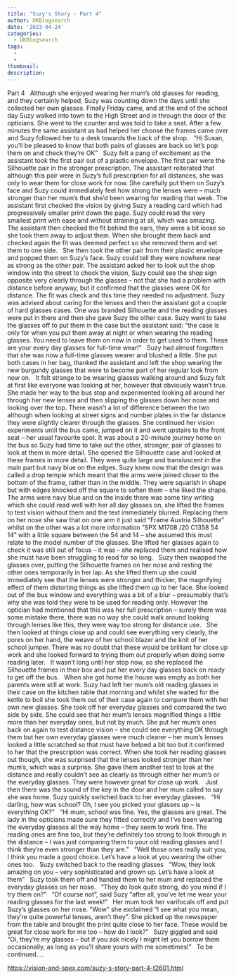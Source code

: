 ```yaml
---
title: "Suzy's Story - Part 4"
author: UKBlogsearch
date: '2023-04-24'
categories:
  - UKBlogsearch
tags:
  - 
  - 
thumbnail: 
description: 
---
```


Part 4
 
Although she enjoyed wearing her mum’s old glasses for reading, and they certainly helped, Suzy was counting down the days until she collected her own glasses. Finally Friday came, and at the end of the school day Suzy walked into town to the High Street and in through the door of the opticians. She went to the counter and was told to take a seat. After a few minutes the same assistant as had helped her choose the frames came over and Suzy followed her to a desk towards the back of the shop.
 
“Hi Susan, you’ll be pleased to know that both pairs of glasses are back so let’s pop them on and check they’re OK”
 
Suzy felt a pang of excitement as the assistant took the first pair out of a plastic envelope. The first pair were the Silhouette pair in the stronger prescription. The assistant reiterated that although this pair were in Suzy’s full prescription for all distances, she was only to wear them for close work for now. She carefully put them on Suzy’s face and Suzy could immediately feel how strong the lenses were – much stronger than her mum’s that she’d been wearing for reading that week. The assistant first checked the vision by giving Suzy a reading card which had progressively smaller print down the page. Suzy could read the very smallest print with ease and without straining at all, which was amazing. The assistant then checked the fit behind the ears, they were a bit loose so she took them away to adjust them. When she brought them back and checked again the fit was deemed perfect so she removed them and set them to one side.
 
She then took the other pair from their plastic envelope and popped them on Suzy’s face. Suzy could tell they were nowhere near as strong as the other pair. The assistant asked her to look out the shop window into the street to check the vision, Suzy could see the shop sign opposite very clearly through the glasses – not that she had a problem with distance before anyway, but it confirmed that the glasses were OK for distance. The fit was check and this time they needed no adjustment. Suzy was advised about caring for the lenses and then the assistant got a couple of hard glasses cases. One was branded Silhouette and the reading glasses were put in there and then she gave Suzy the other case. Suzy went to take the glasses off to put them in the case but the assistant said: “the case is only for when you put them away at night or when wearing the reading glasses. You need to leave them on now in order to get used to them. These are your every day glasses for full-time wear!”
 
Suzy had almost forgotten that she was now a full-time glasses wearer and blushed a little. She put both cases in her bag, thanked the assistant and left the shop wearing the new burgundy glasses that were to become part of her regular look from now on.
 
It felt strange to be wearing glasses walking around and Suzy felt at first like everyone was looking at her, however that obviously wasn’t true. She made her way to the bus stop and experimented looking all around her through her new lenses and then slipping the glasses down her nose and looking over the top. There wasn’t a lot of difference between the two although when looking at street signs and number plates in the far distance they were slightly clearer through the glasses. She continued her vision experiments until the bus came, jumped on it and went upstairs to the front seat – her usual favourite spot. It was about a 20-minute journey home on the bus so Suzy had time to take out the other, stronger, pair of glasses to look at them in more detail. She opened the Silhouette case and looked at these frames in more detail. They were quite large and transluscent in the main part but navy blue on the edges. Suzy knew now that the design was called a drop temple which meant that the arms were joined closer to the bottom of the frame, rather than in the middle. They were squarish in shape but with edges knocked off the square to soften them – she liked the shape. The arms were navy blue and on the inside there was some tiny writing which she could read well with her all day glasses on, she lifted the frames to test vision without them and the text immediately blurred. Replacing them on her nose she saw that on one arm it just said “Frame Austria Silhouette” whilst on the other was a lot more information “SPX M1708 /20 C1358 54 14” with a little square between the 54 and 14 – she assumed this must relate to the model number of the glasses. She lifted her glasses again to check it was still out of focus – it was – she replaced them and realised how she must have been struggling to read for so long.
 
Suzy then swapped the glasses over, putting the Silhouette frames on her nose and resting the other ones temporarily in her lap. As she lifted them up she could immediately see that the lenses were stronger and thicker, the magnifying effect of them distorting things as she lifted them up to her face. She looked out of the bus window and everything was a bit of a blur – presumably that’s why she was told they were to be used for reading only. However the optician had mentioned that this was her full prescription – surely there was some mistake there, there was no way she could walk around looking through lenses like this, they were way too strong for distance use.
 
She then looked at things close up and could see everything very clearly, the pores on her hand, the weave of her school blazer and the knit of her school jumper. There was no doubt that these would be brilliant for close up work and she looked forward to trying them out properly when doing some reading later.
 
It wasn’t long until her stop now, so she replaced the Silhouette frames in their box and put her every day glasses back on ready to get off the bus.
 
When she got home the house was empty as both her parents were still at work. Suzy had left her mum’s old reading glasses in their case on the kitchen table that morning and whilst she waited for the kettle to boil she took them out of their case again to compare them with her own new glasses. She took off her everyday glasses and compared the two side by side. She could see that her mum’s lenses magnified things a little more than her everyday ones, but not by much. She put her mum’s ones back on again to test distance vision – she could see everything OK through them but her own everyday glasses were much clearer – her mum’s lenses looked a little scratched so that must have helped a bit too but it confirmed to her that the prescription was correct. When she took her reading glasses out though, she was surprised that the lenses looked stronger than her mum’s, which was a surprise. She gave them another test to look at the distance and really couldn’t see as clearly as through either her mum’s or the everyday glasses. They were however great for close up work.
 
Just then there was the sound of the key in the door and her mum called to say she was home. Suzy quickly switched back to her everyday glasses.
 
“Hi darling, how was school? Oh, I see you picked your glasses up – is everything OK?”
 
“Hi mum, school was fine. Yes, the glasses are great. The lady in the opticians made sure they fitted correctly and I’ve been wearing the everyday glasses all the way home – they seem to work fine. The reading ones are fine too, but they’re definitely too strong to look through in the distance – I was just comparing them to your old reading glasses and I think they’re even stronger than they are.”
 
“Well those ones really suit you, I think you made a good choice. Let’s have a look at you wearing the other ones too.
 
Suzy switched back to the reading glasses
 
“Wow, they look amazing on you – very sophisticated and grown up. Let’s have a look at them”
 
Suzy took them off and handed them to her mum and replaced the everyday glasses on her nose.
 
“They do look quite strong, do you mind if I try them on?”
 
“Of course not”, said Suzy “after all, you’ve let me wear your reading glasses for the last week!”
 
Her mum took her varifocals off and put Suzy’s glasses on her nose. “Wow” she exclaimed “I see what you mean, they’re quite powerful lenses, aren’t they”. She picked up the newspaper from the table and brought the print quite close to her face. These would be great for close work for me too – how do I look?”
 
Suzy giggled and said “Oi, they’re my glasses – but if you ask nicely I might let you borrow them occasionally, as long as you’ll share yours with me sometimes!”
 
To be continued….

https://vision-and-spex.com/suzy-s-story-part-4-t2601.html
